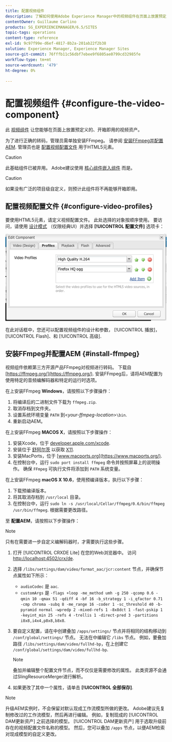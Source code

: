 ```yaml
---
title: 配置视频组件
description: 了解如何使用Adobe Experience Manager中的视频组件在页面上放置预定义的、现成的视频资源。
contentOwner: Guillaume Carlino
products: SG_EXPERIENCEMANAGER/6.5/SITES
topic-tags: operations
content-type: reference
exl-id: 9c97f99e-d6ef-4817-8b2a-201ab22f2b38
solution: Experience Manager, Experience Manager Sites
source-git-commit: 76fffb11c56dbf7ebee9f6805ae0799cd32985fe
workflow-type: tm+mt
source-wordcount: '479'
ht-degree: 0%

---
```


# 配置视频组件 {#configure-the-video-component}

此 [视频组件](/help/sites-authoring/default-components-foundation.md#video) 让您能够在页面上放置预定义的、开箱即用的视频资产。

为了进行正确的转码，管理员需单独安装FFmpeg。 请参阅 [安装FFmpeg并配置AEM](#install-ffmpeg). 管理员也是 [配置视频配置文件](#configure-video-profiles) 用于HTML5元素。

>[!CAUTION]
>
>此基础组件已被弃用。 Adobe建议使用 [核心组件嵌入组件](https://experienceleague.adobe.com/docs/experience-manager-core-components/using/wcm-components/embed.html) 而是。

>[!CAUTION]
>
>如果没有广泛的项目级自定义，则预计此组件将不再能够开箱即用。

## 配置视频配置文件 {#configure-video-profiles}

要使用HTML5元素，请定义视频配置文件。 此处选择的对象按顺序使用。 要访问，请使用 [设计模式](/help/sites-authoring/default-components-designmode.md) （仅限经典UI）并选择 **[!UICONTROL 配置文件]** 选项卡：

![chlimage_1-317](assets/chlimage_1-317.png)

在此对话框中，您还可以配置视频组件的设计和参数， [!UICONTROL 播放]， [!UICONTROL Flash]、和 [!UICONTROL 高级].

## 安装FFmpeg并配置AEM {#install-ffmpeg}

视频组件依赖第三方开源产品FFmpeg对视频进行转码。 下载自 [https://ffmpeg.org/](https://ffmpeg.org/). 安装FFmpeg后，请将AEM配置为使用特定的音频编解码器和特定的运行时选项。

在上安装FFmpeg **Windows**，请按照以下步骤操作：

1. 将编译后的二进制文件下载为 `ffmpeg.zip`.
1. 取消存档到文件夹。
1. 设置系统环境变量 `PATH` 到&lt;*your-ffmpeg-location*>`\bin`.
1. 重新启动AEM。

在上安装FFmpeg **MACOS X**，请按照以下步骤操作：

1. 安装Xcode，位于 [developer.apple.com/xcode](https://developer.apple.com/xcode/).
1. 安装位于 [舒阿尔茨](https://www.xquartz.org) 以获取 [X11](https://support.apple.com/en-us/100724).
1. 安装MacPorts，位于 [www.macports.org](https://www.macports.org/).
1. 在控制台中，运行 `sudo port install ffmpeg` 命令并按照屏幕上的说明操作。 确保 `FFmpeg` 可执行文件将添加到 `PATH` 系统变量。

在上安装FFmpeg **macOS X 10.6**，使用预编译版本，执行以下步骤：

1. 下载预编译版本。
1. 将其取消存档到 `/usr/local` 目录。
1. 在控制台中，运行 `sudo ln -s /usr/local/Cellar/ffmpeg/0.6/bin/ffmpeg /usr/bin/ffmpeg`. 根据需要更改路径。

至 **配置AEM**，请按照以下步骤操作：

>[!NOTE]
>
>只有在需要进一步自定义编解码器时，才需要执行这些步骤。

1. 打开 [!UICONTROL CRXDE Lite] 在您的Web浏览器中。 访问 [http://localhost:4502/crx/de](http://localhost:4502/crx/de).
2. 选择 `/libs/settings/dam/video/format_aac/jcr:content` 节点，并确保节点属性如下所示：

   * `audioCodec` 是 `aac`.
   * `customArgs` 是 `-flags +loop -me_method umh -g 250 -qcomp 0.6 -qmin 10 -qmax 51 -qdiff 4 -bf 16 -b_strategy 1 -i_qfactor 0.71 -cmp chroma -subq 8 -me_range 16 -coder 1 -sc_threshold 40 -b-pyramid normal -wpredp 2 -mixed-refs 1 -8x8dct 1 -fast-pskip 1 -keyint_min 25 -refs 4 -trellis 1 -direct-pred 3 -partitions i8x8,i4x4,p8x8,b8x8`.

3. 要自定义配置，请在中创建叠加 `/apps/settings/` 节点并将相同的结构移动到 `/conf/global/settings/` 节点。 无法在中编辑它 `/libs` 节点。 例如，要叠加路径 `/libs/settings/dam/video/fullhd-bp`，在上创建它 `/conf/global/settings/dam/video/fullhd-bp`.

   >[!NOTE]
   >
   >叠加并编辑整个配置文件节点，而不仅仅是需要修改的属性。 此类资源不会通过SlingResourceMerger进行解析。

4. 如果更改了其中一个属性，请单击 **[!UICONTROL 全部保存]**.

>[!NOTE]
>
>升级AEM实例时，不会保留对默认现成工作流模型所做的更改。 Adobe建议先复制修改过的工作流模型，然后再进行编辑。 例如，复制现成的 [!UICONTROL DAM更新资产] 之前选择的模型。 [!UICONTROL DAM更新资产] 用于选取升级前存在的视频配置文件名称的模型。 然后，您可以叠加 `/apps` 节点，以便AEM检索对现成模型的自定义更改。
